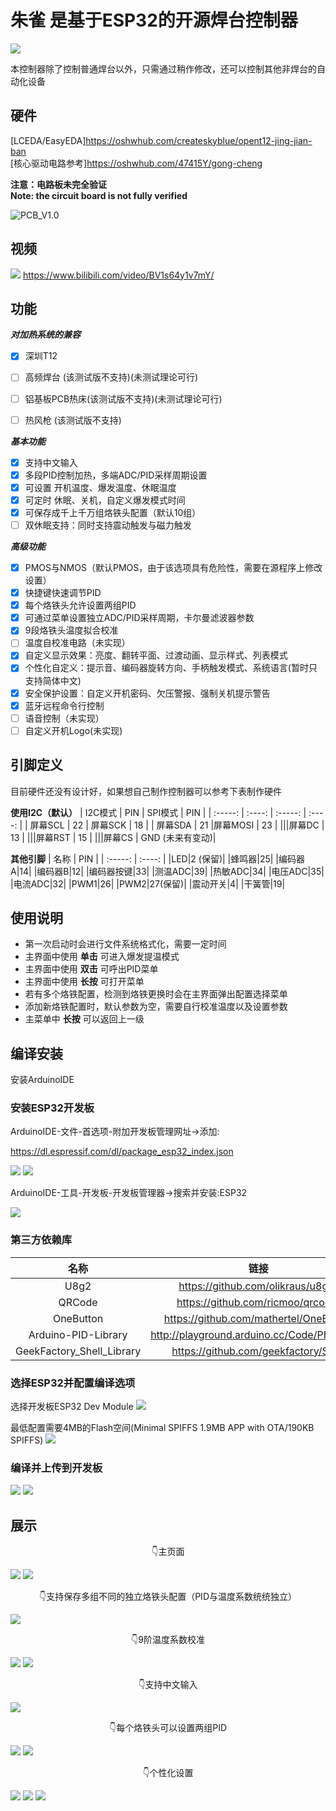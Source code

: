 # 朱雀 是基于ESP32的开源焊台控制器

![](img/Logo.png)

本控制器除了控制普通焊台以外，只需通过稍作修改，还可以控制其他非焊台的自动化设备

## 硬件

[LCEDA/EasyEDA]https://oshwhub.com/createskyblue/opent12-jing-jian-ban  
[核心驱动电路参考]https://oshwhub.com/47415Y/gong-cheng

**注意：电路板未完全验证**  
**Note: the circuit board is not fully verified**

![PCB_V1.0](img/readme/PCB3.0.jpg)

## 视频
![](img/OLED_ScreenshotInit/爆发.png)
https://www.bilibili.com/video/BV1s64y1v7mY/

## 功能

***对加热系统的兼容***

- [x] 深圳T12
- [ ] 高频焊台     (该测试版不支持)(未测试理论可行)
- [ ] 铝基板PCB热床(该测试版不支持)(未测试理论可行)
- [ ] 热风枪       (该测试版不支持)


***基本功能***

- [x] 支持中文输入
- [x] 多段PID控制加热，多端ADC/PID采样周期设置
- [x] 可设置 开机温度、爆发温度、休眠温度
- [x] 可定时 休眠、关机，自定义爆发模式时间
- [x] 可保存成千上千万组烙铁头配置（默认10组）
- [ ] 双休眠支持：同时支持震动触发与磁力触发

***高级功能***

- [x] PMOS与NMOS（默认PMOS，由于该选项具有危险性，需要在源程序上修改设置）
- [x] 快捷键快速调节PID
- [x] 每个烙铁头允许设置两组PID
- [x] 可通过菜单设置独立ADC/PID采样周期，卡尔曼滤波器参数
- [x] 9段烙铁头温度拟合校准
- [ ] 温度自校准电路（未实现）
- [x] 自定义显示效果：亮度、翻转平面、过渡动画、显示样式、列表模式
- [x] 个性化自定义：提示音、编码器旋转方向、手柄触发模式、系统语言(暂时只支持简体中文)
- [x] 安全保护设置：自定义开机密码、欠压警报、强制关机提示警告
- [x] 蓝牙远程命令行控制
- [ ] 语音控制（未实现）
- [ ] 自定义开机Logo(未实现)

## 引脚定义
目前硬件还没有设计好，如果想自己制作控制器可以参考下表制作硬件

**使用I2C（默认）**
| I2C模式 | PIN | SPI模式 | PIN |
| :-----: | :----: | :-----: | :----: |
| 屏幕SCL | 22 | 屏幕SCK  | 18 |
| 屏幕SDA | 21 |屏幕MOSI | 23 |
|||屏幕DC   | 13 |
|||屏幕RST  | 15 |
|||屏幕CS   | GND (未来有变动)|

**其他引脚**
| 名称 | PIN |
| :-----: | :----: |
|LED|2 (保留)|
|蜂鸣器|25|
|编码器A|14|
|编码器B|12|
|编码器按键|33|
|测温ADC|39|
|热敏ADC|34|
|电压ADC|35|
|电流ADC|32|
|PWM1|26|
|PWM2|27(保留)|
|震动开关|4|
|干簧管|19|

## 使用说明

- 第一次启动时会进行文件系统格式化，需要一定时间
- 主界面中使用 **单击** 可进入爆发提温模式
- 主界面中使用 **双击** 可呼出PID菜单
- 主界面中使用 **长按** 可打开菜单
- 若有多个烙铁配置，检测到烙铁更换时会在主界面弹出配置选择菜单
- 添加新烙铁配置时，默认参数为空，需要自行校准温度以及设置参数
- 主菜单中 **长按** 可以返回上一级

## 编译安装
安装ArduinoIDE

### 安装ESP32开发板
ArduinoIDE-文件-首选项-附加开发板管理网址->添加:

https://dl.espressif.com/dl/package_esp32_index.json

![](img/readme/ArduinoIDE_1.jpg)
![](img/readme/ArduinoIDE_2.jpg)

ArduinoIDE-工具-开发板-开发板管理器->搜索并安装:ESP32

![](img/readme/ArduinoIDE_3.jpg)

### 第三方依赖库
| 名称 | 链接 |
| :-----: | :-----: |
|U8g2                           |<https://github.com/olikraus/u8g2/>|
|QRCode                         |<https://github.com/ricmoo/qrcode/>|
|OneButton                      |<https://github.com/mathertel/OneButton>|
|Arduino-PID-Library            |<http://playground.arduino.cc/Code/PIDLibrary>|
|GeekFactory_Shell_Library      |<https://github.com/geekfactory/Shell>|

### 选择ESP32并配置编译选项

选择开发板ESP32 Dev Module
![](img/readme/ArduinoIDE_4.jpg)

最低配置需要4MB的Flash空间(Minimal SPIFFS 1.9MB APP with OTA/190KB SPIFFS)
![](img/readme/Esp32_IDE_Set.jpg)

### 编译并上传到开发板

![](img/readme/ArduinoIDE_5.jpg)
![](img/readme/ArduinoIDE_6.jpg)

## 展示
<center>👇主页面</center>

![](img/OLED_ScreenshotInit/加热.png)
![](img/OLED_ScreenshotInit/错误.png)

<center>👇支持保存多组不同的独立烙铁头配置（PID与温度系数统统独立）</center>

![](img/OLED_ScreenshotInit/配置列表.png)

<center>👇9阶温度系数校准</center>

![](img/OLED_ScreenshotInit/温度系数.png)
![](img/OLED_ScreenshotInit/校准页面.png)

<center>👇支持中文输入</center>

![](img/OLED_ScreenshotInit/重命名.png)

<center>👇每个烙铁头可以设置两组PID</center>

![](img/OLED_ScreenshotInit/PID.png)
![](img/OLED_ScreenshotInit/修改PID.png)

<center>👇个性化设置</center>

![](img/OLED_ScreenshotInit/温度场景.png)
![](img/OLED_ScreenshotInit/翻转屏幕.png)
![](img/OLED_ScreenshotInit/密码输入.png)